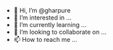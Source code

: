 - 👋 Hi, I’m @gharpure
- 👀 I’m interested in ...
- 🌱 I’m currently learning ...
- 💞️ I’m looking to collaborate on ...
- 📫 How to reach me ...

<!---
gharpure/gharpure is a ✨ special ✨ repository because its `README.md` (this file) appears on your GitHub profile.
You can click the Preview link to take a look at your changes.
--->
